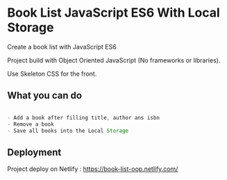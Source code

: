 # Book List JavaScript ES6 With Local Storage

Create a book list with JavaScript ES6

Project build with Object Oriented JavaScript (No frameworks or libraries). 

Use Skeleton CSS for the front.


## What you can do

```javascript

- Add a book after filling title, author ans isbn
- Remove a book
- Save all books into the Local Storage

```

## Deployment
Project deploy on Netlify : https://book-list-oop.netlify.com/
